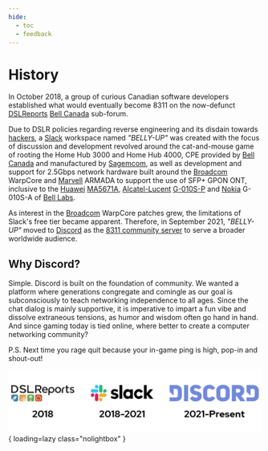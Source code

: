 ```yaml
---
hide:
  - toc
  - feedback
---
```


# History

In October 2018, a group of curious Canadian software developers established what would eventually become 8311 on the
now-defunct [DSLReports]  [Bell Canada] sub-forum.

Due to DSLR policies regarding reverse engineering and its disdain towards [hackers], a [Slack] workspace named
*"BELLY-UP"* was created with the focus of discussion and development revolved around the cat-and-mouse game of rooting
the Home Hub 3000 and Home Hub 4000, CPE provided by [Bell Canada] and manufactured by [Sagemcom], as well as
development and support for 2.5Gbps network hardware built around the [Broadcom] WarpCore and [Marvell] ARMADA to
support the use of SFP+ GPON ONT, inclusive to the [Huawei]  [MA5671A], [Alcatel-Lucent]  [G-010S-P] and [Nokia]
G-010S-A of [Bell Labs].

As interest in the [Broadcom] WarpCore patches grew, the limitations of Slack's free tier became apparent.
Therefore, in September 2021, *"BELLY-UP"* moved to [Discord] as the [8311 community server] to serve a broader
worldwide audience.

  [DSLReports]: https://web.archive.org/web/20250000000000*/https://www.dslreports.com
  [Bell Canada]: https://en.wikipedia.org/wiki/Bell_Canada
  [hackers]: https://en.wikipedia.org/wiki/Hacker
  [Slack]: https://en.wikipedia.org/wiki/Slack_Technologies
  [Sagemcom]: https://fr.wikipedia.org/wiki/Sagemcom
  [Broadcom]: https://en.wikipedia.org/wiki/Broadcom
  [Marvell]: https://en.wikipedia.org/wiki/Marvell_Technology
  [Huawei]: https://en.wikipedia.org/wiki/Huawei
  [MA5671A]: ../gpon/ont/source-photonics/sps-34-24t-hp-tdfo.md
  [Alcatel-Lucent]: https://en.wikipedia.org/wiki/Alcatel-Lucent
  [G-010S-P]: ../gpon/ont/source-photonics/sps-34-24t-hp-tdfo.md
  [Nokia]: https://en.wikipedia.org/wiki/Nokia
  [Bell Labs]: https://en.wikipedia.org/wiki/Bell_Labs
  [Discord]: https://en.wikipedia.org/wiki/Discord
  [8311 community server]: https://discord.com/servers/8311-886329492438671420

## Why Discord?

Simple. Discord is built on the foundation of community. We wanted a platform where generations congregate and comingle
as our goal is subconsciously to teach networking independence to all ages. Since the chat dialog is mainly supportive,
it is imperative to impart a fun vibe and dissolve extraneous tensions, as humor and wisdom often go hand in hand. And
since gaming today is tied online, where better to create a computer networking community?

P.S. Next time you rage quit because your in-game ping is high, pop-in and shout-out!

![Timeline](../assets/images/history.webp){ loading=lazy class="nolightbox" }
